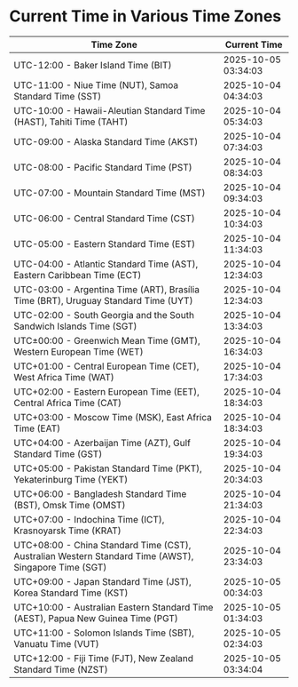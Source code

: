 # Current Time in Various Time Zones

| Time Zone | Current Time |
|-----------|--------------|
| UTC-12:00 - Baker Island Time (BIT) | 2025-10-05 03:34:03 |
| UTC-11:00 - Niue Time (NUT), Samoa Standard Time (SST) | 2025-10-04 04:34:03 |
| UTC-10:00 - Hawaii-Aleutian Standard Time (HAST), Tahiti Time (TAHT) | 2025-10-04 05:34:03 |
| UTC-09:00 - Alaska Standard Time (AKST) | 2025-10-04 07:34:03 |
| UTC-08:00 - Pacific Standard Time (PST) | 2025-10-04 08:34:03 |
| UTC-07:00 - Mountain Standard Time (MST) | 2025-10-04 09:34:03 |
| UTC-06:00 - Central Standard Time (CST) | 2025-10-04 10:34:03 |
| UTC-05:00 - Eastern Standard Time (EST) | 2025-10-04 11:34:03 |
| UTC-04:00 - Atlantic Standard Time (AST), Eastern Caribbean Time (ECT) | 2025-10-04 12:34:03 |
| UTC-03:00 - Argentina Time (ART), Brasília Time (BRT), Uruguay Standard Time (UYT) | 2025-10-04 12:34:03 |
| UTC-02:00 - South Georgia and the South Sandwich Islands Time (SGT) | 2025-10-04 13:34:03 |
| UTC±00:00 - Greenwich Mean Time (GMT), Western European Time (WET) | 2025-10-04 16:34:03 |
| UTC+01:00 - Central European Time (CET), West Africa Time (WAT) | 2025-10-04 17:34:03 |
| UTC+02:00 - Eastern European Time (EET), Central Africa Time (CAT) | 2025-10-04 18:34:03 |
| UTC+03:00 - Moscow Time (MSK), East Africa Time (EAT) | 2025-10-04 18:34:03 |
| UTC+04:00 - Azerbaijan Time (AZT), Gulf Standard Time (GST) | 2025-10-04 19:34:03 |
| UTC+05:00 - Pakistan Standard Time (PKT), Yekaterinburg Time (YEKT) | 2025-10-04 20:34:03 |
| UTC+06:00 - Bangladesh Standard Time (BST), Omsk Time (OMST) | 2025-10-04 21:34:03 |
| UTC+07:00 - Indochina Time (ICT), Krasnoyarsk Time (KRAT) | 2025-10-04 22:34:03 |
| UTC+08:00 - China Standard Time (CST), Australian Western Standard Time (AWST), Singapore Time (SGT) | 2025-10-04 23:34:03 |
| UTC+09:00 - Japan Standard Time (JST), Korea Standard Time (KST) | 2025-10-05 00:34:03 |
| UTC+10:00 - Australian Eastern Standard Time (AEST), Papua New Guinea Time (PGT) | 2025-10-05 01:34:03 |
| UTC+11:00 - Solomon Islands Time (SBT), Vanuatu Time (VUT) | 2025-10-05 02:34:03 |
| UTC+12:00 - Fiji Time (FJT), New Zealand Standard Time (NZST) | 2025-10-05 03:34:04 |
